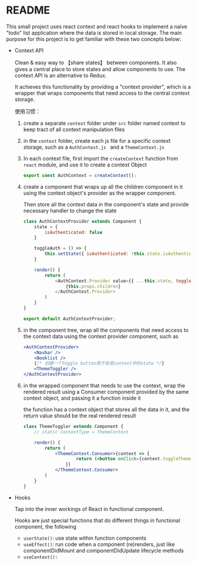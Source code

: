 # README



This small project uses react context and react hooks to implement a naïve "todo" list application where the data is stored in local storage. The main purpose for this project is to get familiar with these two concepts below: 



* Context API

  Clean & easy way to 【share states】 between components. It also gives a central place to store states and allow components to use. The context API is an alternative to Redux.

  It achieves this functionality by providing a "context provider", which is a wrapper that wraps components that need access to the central context storage.

  使用习惯：

  1. create a separate `context` folder under `src` folder named context to keep tract of all context manipulation files

  2. in the `context` folder, create each js file for a specific context storage, such as a `AuthContext.js ` and a `ThemeContext.js`

  3. In each context file, first import the `createContext` function from `react` module, and use it to create a context Object

     ```js
     export const AuthContext = createContext();
     ```

  4. create a component that wraps up all the children component in it using the context object's provider as the wrapper component.

     Then store all the context data in the component's state and provide necessary handler to change the state

     ```js
     class AuthContextProvider extends Component {
         state = {
             isAuthenticated: false
         }
     
         toggleAuth = () => {
             this.setState({ isAuthenticated: !this.state.isAuthenticated })
         }
     
         render() {
             return (
                 <AuthContext.Provider value={{ ...this.state, toggleAuth: this.toggleAuth }}>
                     {this.props.children}
                 </AuthContext.Provider>
             )
         }
     }
     
     export default AuthContextProvider;
     ```

  5. in the component tree, wrap all the components that need access to the context data using the context provider component, such as

     ```jsx
     <AuthContextProvider>
         <Navbar />
         <Booklist />
         {/* 创建一个Toggle button用于改变context中的state */}
         <ThemeToggler />
     </AuthContextProvider>
     ```

  6. in the wrapped component that needs to use the context, wrap the rendered result using a Consumer component provided by the same context object, and passing it a function inside it

     the function has a context object that stores all the data in it, and the return value should be the real rendered result

     ```jsx
     class ThemeToggler extends Component {
         // static contextType = ThemeContext
     
         render() {
             return (
                 <ThemeContext.Consumer>{context => {
                         return (<button onClick={context.toggleTheme}>Toggle Theme</button>)
                     }}
                 </ThemeContext.Consumer>
             )
         }
     }
     ```

     

* Hooks

  Tap into the inner workings of React in functional component.

  Hooks are just special functions that do different things in functional component, the following 

  * `userState()`: use state within function components
  * `useEffect()`: run code when a component (re)renders, just like componentDidMount and componentDidUpdate lifecycle methods
  * `useContext():`

